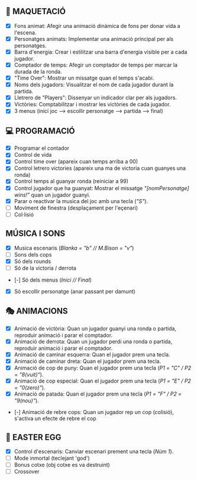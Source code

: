 ## 🎨 MAQUETACIÓ  
- [x] Fons animat: Afegir una animació dinàmica de fons per donar vida a l'escena.  
- [x] Personatges animats: Implementar una animació principal per als personatges.  
- [x] Barra d'energia: Crear i estilitzar una barra d'energia visible per a cada jugador.  
- [x] Comptador de temps: Afegir un comptador de temps per marcar la durada de la ronda.  
- [x] "Time Over": Mostrar un missatge quan el temps s'acabi.  
- [x] Noms dels jugadors: Visualitzar el nom de cada jugador durant la partida.  
- [x] Lletrero de "Players": Dissenyar un indicador clar per als jugadors.  
- [x] Victòries: Comptabilitzar i mostrar les victòries de cada jugador.  
- [x] 3 menus (inici joc --> escollir personatge --> partida --> final)

## 💻 PROGRAMACIÓ  
- [x] Programar el contador
- [x] Control de vida 
- [x] Control time over (apareix cuan temps arriba a 00)
- [x] Control letrero victories (apareix una ma de victoria cuan guanyes una ronda)
- [x] Control temps al guanyar ronda (reiniciar a 99)
- [x] Control jugador que ha guanyat: Mostrar el missatge *"[nomPersonatge] wins!"* quan un jugador guanyi.  
- [x] Parar o reactivar la musica del joc amb una tecla (*"S"*).
- [ ] Moviment de finestra (desplaçament per l'eçenari)
- [ ] Col·lisió

## MÚSICA I SONS
- [x] Musica escenaris (*Blanka = "b" // M.Bison = "v"*)
- [ ] Sons dels cops
- [x] Só dels rounds
- [ ] Só de la victoria / derrota
- [-] Só dels menus (*Inici // Final*)
- [x] Só escollir personatge (anar passant per damunt)


## 🎭 ANIMACIONS  
- [x] Animació de victòria: Quan un jugador guanyi una ronda o partida, reproduir animació i parar el comptador.  
- [x] Animació de derrota: Quan un jugador perdi una ronda o partida, reproduir animació i parar el comptador.  
- [x] Animació de caminar esquerra: Quan el jugador prem una tecla.
- [x] Animació de caminar dreta: Quan el jugador prem una tecla.
- [x] Animació de cop de puny: Quan el jugador prem una tecla (*P1 = "C" / P2 = "8(vuit)"*).  
- [x] Animació de cop especial: Quan el jugador prem una tecla (*P1 = "E" / P2 = "0(zero)"*). 
- [x] Animació de patada: Quan el jugador prem una tecla (*P1 = "F" / P2 = "9(nou)"*).
- [-] Animació de rebre cops: Quan un jugador rep un cop (colisió), s'activa un efecte de rebre el cop

## 🥚 EASTER EGG  
- [x] Control d'escenaris: Canviar escenari prement una tecla (*Núm 1*).  
- [ ] Mode inmortal (teclejant 'god')
- [ ] Bonus cotxe (obj cotxe es va destruint)
- [ ] Crossover
